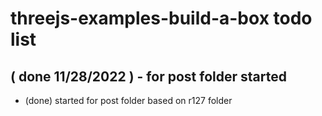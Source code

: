 # threejs-examples-build-a-box todo list

## ( done 11/28/2022 ) - for post folder started
* (done) started for post folder based on r127 folder

